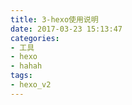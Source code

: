 ```yaml
---
title: 3-hexo使用说明
date: 2017-03-23 15:13:47
categories:
- 工具
- hexo
- hahah
tags:
- hexo_v2
---
```

